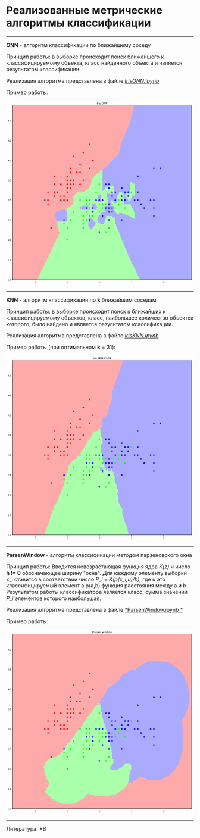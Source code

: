 # Реализованные метрические алгоритмы классификации
***
**ONN** - алгоритм классификации по ближайшему соседу

Принцип работы: в выборке происходит поиск ближайшего к классифицируемому объекта, класс найденного объекта и является результатом классификации.

Реализация алгоритма представлена в файле [*IrisONN.ipynb*](https://github.com/TillZas/University/blob/master/JupyterNotebook/IrisONN.ipynb)

Пример работы:

![Пример работы классификатора](https://github.com/TillZas/University/blob/master/JupyterNotebook/IrisONN.png)

***

**KNN** - алгоритм классификации по **k** ближайшим соседам

Принцип работы: в выборке происходит поиск к ближайших к классифицируемому объектов, класс, наибольшее количество объектов которого, было найдено и является результатом классификации.

Реализация алгоритма представлена в файле [*IrisKNN.ipynb*](https://github.com/TillZas/University/blob/master/JupyterNotebook/IrisKNN.ipynb)

Пример работы (при оптимальном **k** = 31):

![Пример работы классификатора](https://github.com/TillZas/University/blob/master/JupyterNotebook/IrisKNN.png)

***

**ParsenWindow** - алгоритм классификации методом парзеновского окна

Принцип работы: Вводится невозрастающая функция ядра *K(z)* и число **h != 0** обозначающее ширину "окна".
Для каждому элементу выборки x_i ставится в соответствии число *P_i = K(p(x_i,u)/h)*, где u это классифицируемый элемент а p(a,b) функция расстояния между a и b. Результатом работы классификатора является класс, сумма значений *P_i* элементов которого наибольшая.

Реализация алгоритма представлена в файле [*ParsenWindow.ipynb
*](https://github.com/TillZas/University/blob/master/JupyterNotebook/ParsenWindow.ipynb)

Пример работы:

![Пример работы классификатора](https://github.com/TillZas/University/blob/master/JupyterNotebook/ParsenWindow.png)

***
Литература:
*В
